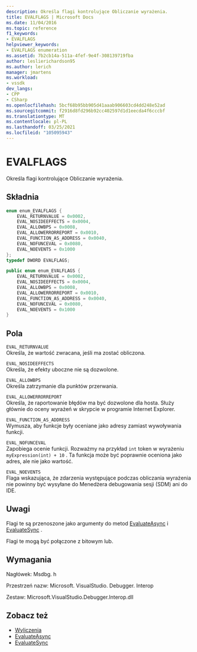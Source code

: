 ```yaml
---
description: Określa flagi kontrolujące Obliczanie wyrażenia.
title: EVALFLAGS | Microsoft Docs
ms.date: 11/04/2016
ms.topic: reference
f1_keywords:
- EVALFLAGS
helpviewer_keywords:
- EVALFLAGS enumeration
ms.assetid: 7b2cb14a-511a-4fef-9e4f-308139719fba
author: leslierichardson95
ms.author: lerich
manager: jmartens
ms.workload:
- vssdk
dev_langs:
- CPP
- CSharp
ms.openlocfilehash: 5bcf68b95bb905d41aaab906603cd4dd248e52ad
ms.sourcegitcommit: f2916d8fd296b92cc402597d1d1eecda4f6cccbf
ms.translationtype: MT
ms.contentlocale: pl-PL
ms.lasthandoff: 03/25/2021
ms.locfileid: "105095943"
---
```

# <a name="evalflags"></a>EVALFLAGS
Określa flagi kontrolujące Obliczanie wyrażenia.

## <a name="syntax"></a>Składnia

```cpp
enum enum_EVALFLAGS {
    EVAL_RETURNVALUE = 0x0002,
    EVAL_NOSIDEEFFECTS = 0x0004,
    EVAL_ALLOWBPS = 0x0008,
    EVAL_ALLOWERRORREPORT = 0x0010,
    EVAL_FUNCTION_AS_ADDRESS = 0x0040,
    EVAL_NOFUNCEVAL = 0x0080,
    EVAL_NOEVENTS = 0x1000
};
typedef DWORD EVALFLAGS;
```

```csharp
public enum enum_EVALFLAGS {
    EVAL_RETURNVALUE = 0x0002,
    EVAL_NOSIDEEFFECTS = 0x0004,
    EVAL_ALLOWBPS = 0x0008,
    EVAL_ALLOWERRORREPORT = 0x0010,
    EVAL_FUNCTION_AS_ADDRESS = 0x0040,
    EVAL_NOFUNCEVAL = 0x0080,
    EVAL_NOEVENTS = 0x1000
}
```

## <a name="fields"></a>Pola
`EVAL_RETURNVALUE`\
Określa, że wartość zwracana, jeśli ma zostać obliczona.

`EVAL_NOSIDEEFFECTS`\
Określa, że efekty uboczne nie są dozwolone.

`EVAL_ALLOWBPS`\
Określa zatrzymanie dla punktów przerwania.

`EVAL_ALLOWERRORREPORT`\
Określa, że raportowanie błędów ma być dozwolone dla hosta. Służy głównie do oceny wyrażeń w skrypcie w programie Internet Explorer.

`EVAL_FUNCTION_AS_ADDRESS`\
Wymusza, aby funkcje były oceniane jako adresy zamiast wywoływania funkcji.

`EVAL_NOFUNCEVAL`\
Zapobiega ocenie funkcji. Rozważmy na przykład `int` token w wyrażeniu `myExpression(int) + 10` . Ta funkcja może być poprawnie oceniona jako adres, ale nie jako wartość.

`EVAL_NOEVENTS`\
Flaga wskazująca, że zdarzenia występujące podczas obliczania wyrażenia nie powinny być wysyłane do Menedżera debugowania sesji (SDM) ani do IDE.

## <a name="remarks"></a>Uwagi
Flagi te są przenoszone jako argumenty do metod [EvaluateAsync](../../../extensibility/debugger/reference/idebugexpression2-evaluateasync.md) i [EvaluateSync](../../../extensibility/debugger/reference/idebugexpression2-evaluatesync.md) .

Flagi te mogą być połączone z bitowym lub.

## <a name="requirements"></a>Wymagania
Nagłówek: Msdbg. h

Przestrzeń nazw: Microsoft. VisualStudio. Debugger. Interop

Zestaw: Microsoft.VisualStudio.Debugger.Interop.dll

## <a name="see-also"></a>Zobacz też
- [Wyliczenia](../../../extensibility/debugger/reference/enumerations-visual-studio-debugging.md)
- [EvaluateAsync](../../../extensibility/debugger/reference/idebugexpression2-evaluateasync.md)
- [EvaluateSync](../../../extensibility/debugger/reference/idebugexpression2-evaluatesync.md)
